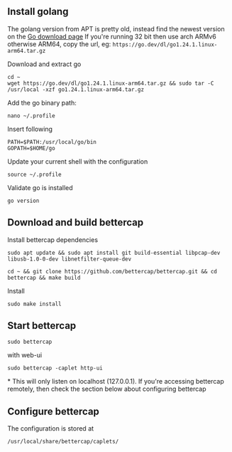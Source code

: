 
## Install golang
The golang version from APT is pretty old, instead find the newest version on the [Go download page](https://go.dev/dl/)
If you're running 32 bit then use arch ARMv6 otherwise ARM64, copy the url, eg: `https://go.dev/dl/go1.24.1.linux-arm64.tar.gz`

Download and extract go
```
cd ~
wget https://go.dev/dl/go1.24.1.linux-arm64.tar.gz && sudo tar -C /usr/local -xzf go1.24.1.linux-arm64.tar.gz
```
Add the go binary path:
```
nano ~/.profile
```
Insert following
```
PATH=$PATH:/usr/local/go/bin
GOPATH=$HOME/go
```
Update your current shell with the configuration
```
source ~/.profile
```
Validate go is installed
```
go version
```

## Download and build bettercap
Install bettercap dependencies
```
sudo apt update && sudo apt install git build-essential libpcap-dev libusb-1.0-0-dev libnetfilter-queue-dev
```
```
cd ~ && git clone https://github.com/bettercap/bettercap.git && cd bettercap && make build
```
Install
```
sudo make install
```

## Start bettercap
```
sudo bettercap
```
with web-ui
```
sudo bettercap -caplet http-ui
```
\* This will only listen on localhost (127.0.0.1). If you're accessing bettercap remotely, then check the section below about configuring bettercap

## Configure bettercap
The configuration is stored at
```
/usr/local/share/bettercap/caplets/
```